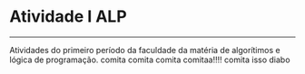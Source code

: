 # Atividade I ALP
___
Atividades do primeiro período da faculdade da matéria de algorítimos e lógica de programação.
comita comita comita comitaa!!!!
comita isso diabo